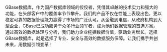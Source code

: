 GBase数据库，作为国产数据库领域的佼佼者，凭借其卓越的技术实力和强大的功能，在头部客户中的覆盖率节节攀升。我们的产品不仅在性能上表现出色，更以稳定可靠的数据管理能力赢得了市场的广泛认可。从金融到电信，从政府机构到大型企业，GBase已成功服务于众多行业领军者，成为他们数据管理的首选方案。通过高效的数据处理与分析，我们助力企业挖掘数据价值，驱动业务增长。选择GBase数据库，就是选择了专业、安全与高效的数据服务保障。让我们携手共创未来，用数据引领变革！